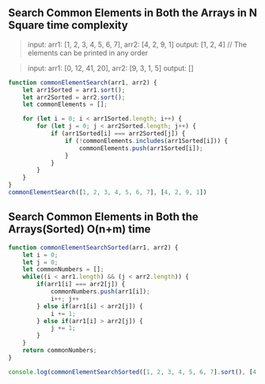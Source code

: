 ## Search Common Elements in Both the Arrays in N Square time complexity

> input: arr1: [1, 2, 3, 4, 5, 6, 7], arr2: [4, 2, 9, 1]
> output: [1, 2, 4] // The elements can be printed in any order

> input: arr1: [0, 12, 41, 20], arr2: [9, 3, 1, 5]
> output: []


```javascript
function commonElementSearch(arr1, arr2) {
    let arr1Sorted = arr1.sort();
    let arr2Sorted = arr2.sort();
    let commonElements = [];

    for (let i = 0; i < arr1Sorted.length; i++) {
        for (let j = 0; j < arr2Sorted.length; j++) {
            if (arr1Sorted[i] === arr2Sorted[j]) {
                if (!commonElements.includes(arr1Sorted[i])) {
                    commonElements.push(arr1Sorted[i]);
                }
            }
        }
    }
}
commonElementSearch([1, 2, 3, 4, 5, 6, 7], [4, 2, 9, 1])
```

## Search Common Elements in Both the Arrays(Sorted) O(n+m) time
 
```javascript
function commonElementSearchSorted(arr1, arr2) {
    let i = 0;
    let j = 0;
    let commonNumbers = [];
    while((i < arr1.length) && (j < arr2.length)) {
        if(arr1[i] === arr2[j]) {
            commonNumbers.push(arr1[i]);
            i++; j++
        } else if(arr1[i] < arr2[j]) {
            i += 1;
        } else if(arr1[i] > arr2[j]) {
            j += 1;
        }
    }
    return commonNumbers;
}

console.log(commonElementSearchSorted([1, 2, 3, 4, 5, 6, 7].sort(), [4, 2, 9, 1].sort()));
```